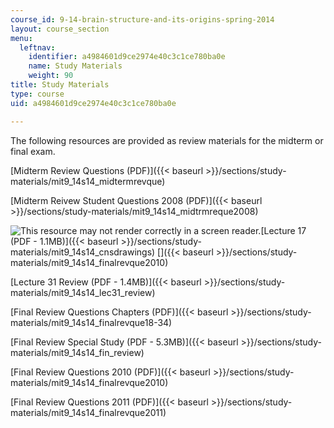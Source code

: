 ```yaml
---
course_id: 9-14-brain-structure-and-its-origins-spring-2014
layout: course_section
menu:
  leftnav:
    identifier: a4984601d9ce2974e40c3c1ce780ba0e
    name: Study Materials
    weight: 90
title: Study Materials
type: course
uid: a4984601d9ce2974e40c3c1ce780ba0e

---
```


The following resources are provided as review materials for the midterm or final exam.

[Midterm Review Questions (PDF)]({{< baseurl >}}/sections/study-materials/mit9_14s14_midtermrevque)

[Midterm Reivew Student Questions 2008 (PDF)]({{< baseurl >}}/sections/study-materials/mit9_14s14_midtrmreque2008)

![This resource may not render correctly in a screen reader.](/images/inacessible.gif)[Lecture 17 (PDF - 1.1MB)]({{< baseurl >}}/sections/study-materials/mit9_14s14_cnsdrawings) []({{< baseurl >}}/sections/study-materials/mit9_14s14_finalrevque2010) 

[Lecture 31 Review (PDF - 1.4MB)]({{< baseurl >}}/sections/study-materials/mit9_14s14_lec31_review)

[Final Review Questions Chapters (PDF)]({{< baseurl >}}/sections/study-materials/mit9_14s14_finalrevque18-34)

[Final Review Special Study (PDF - 5.3MB)]({{< baseurl >}}/sections/study-materials/mit9_14s14_fin_review)

[Final Review Questions 2010 (PDF)]({{< baseurl >}}/sections/study-materials/mit9_14s14_finalrevque2010)

[Final Review Questions 2011 (PDF)]({{< baseurl >}}/sections/study-materials/mit9_14s14_finalrevque2011)